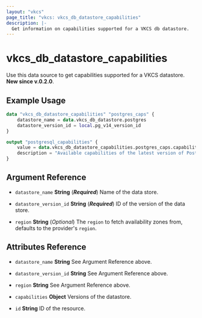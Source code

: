```yaml
---
layout: "vkcs"
page_title: "vkcs: vkcs_db_datastore_capabilities"
description: |-
  Get information on capabilities supported for a VKCS db datastore.
---
```


# vkcs_db_datastore_capabilities

Use this data source to get capabilities supported for a VKCS datastore. **New since v.0.2.0**.

## Example Usage

```terraform
data "vkcs_db_datastore_capabilities" "postgres_caps" {
	datastore_name = data.vkcs_db_datastore.postgres
	datastore_version_id = local.pg_v14_version_id
}

output "postgresql_capabilities" {
	value = data.vkcs_db_datastore_capabilities.postgres_caps.capabilities
	description = "Available capabilities of the latest version of PostgreSQL datastore."
}
```

## Argument Reference
- `datastore_name` **String** (***Required***) Name of the data store.

- `datastore_version_id` **String** (***Required***) ID of the version of the data store.

- `region` **String** (*Optional*) The `region` to fetch availability zones from, defaults to the provider's `region`.


## Attributes Reference
- `datastore_name` **String** See Argument Reference above.

- `datastore_version_id` **String** See Argument Reference above.

- `region` **String** See Argument Reference above.

- `capabilities` **Object** Versions of the datastore.

- `id` **String** ID of the resource.


